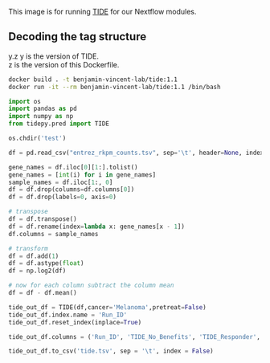 This image is for running [TIDE](https://github.com/liulab-dfci/TIDEpy) for our
Nextflow modules.

## Decoding the tag structure
y.z 
y is the version of TIDE.  
z is the version of this Dockerfile.  

```bash
docker build . -t benjamin-vincent-lab/tide:1.1
docker run -it --rm benjamin-vincent-lab/tide:1.1 /bin/bash
```

```Python
import os
import pandas as pd
import numpy as np
from tidepy.pred import TIDE 

os.chdir('test')

df = pd.read_csv("entrez_rkpm_counts.tsv", sep='\t', header=None, index_col=False)

gene_names = df.iloc[0][1:].tolist()
gene_names = [int(i) for i in gene_names]
sample_names = df.iloc[1:, 0]
df = df.drop(columns=df.columns[0])
df = df.drop(labels=0, axis=0)

# transpose
df = df.transpose()
df = df.rename(index=lambda x: gene_names[x - 1])
df.columns = sample_names

# transform
df = df.add(1)
df = df.astype(float)
df = np.log2(df)

# now for each column subtract the column mean
df = df - df.mean()

tide_out_df = TIDE(df,cancer='Melanoma',pretreat=False)
tide_out_df.index.name = 'Run_ID'
tide_out_df.reset_index(inplace=True)

tide_out_df.columns = ('Run_ID', 'TIDE_No_Benefits', 'TIDE_Responder', 'TIDE', 'TIDE_IFNG', 'TIDE_MSI', 'TIDE_CD274','TIDE_CD8','TIDE_CTL_Flag','TIDE_Dysfunction','TIDE_Exclusion','TIDE_MDSC','TIDE_CAF','TIDE_TAM_M2','TIDE_CTL')

tide_out_df.to_csv('tide.tsv', sep = '\t', index = False)
```
